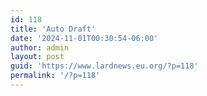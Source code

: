 ```yaml
---
id: 118
title: 'Auto Draft'
date: '2024-11-01T00:30:54-06:00'
author: admin
layout: post
guid: 'https://www.lardnews.eu.org/?p=118'
permalink: '/?p=118'
---
```



